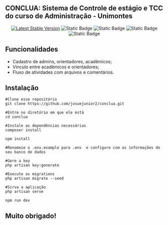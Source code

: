 
## CONCLUA: Sistema de Controle de estágio e TCC do curso de Administração - Unimontes
<p align="center">
<a href="https://packagist.org/packages/laravel/framework"><img src="https://img.shields.io/packagist/v/laravel/framework" alt="Latest Stable Version"></a>
<img alt="Static Badge" src="https://img.shields.io/badge/php-8.2.13-black">
<img alt="Static Badge" src="https://img.shields.io/badge/composer-2.7.6-white">
<img alt="Static Badge" src="https://img.shields.io/badge/laravel-10.35.0-red">
<img alt="Static Badge" src="https://img.shields.io/badge/npm-10.2.3-purple">
</p>


## Funcionalidades

- Cadastro de admins, orientadores, acadêmicos;
- Vínculo entre acadêmicos e orientadores;
- Fluxo de atividades com arquivos e comentários.

## Instalação

    #Clone esse repositório
    git clone https://github.com/josuejunior2/conclua.git
    
    #Entre no diretório em que ele está
    cd conclua

    #Instale as dependências necessárias
    composer install

    npm install

    #Renomeie o .env.example para .env  e configure com as informações do seu banco de dados

    #Gere a key
    php artisan key:generate 

    #Execute as migrations
    php artisan migrate --seed

    #Sirva a aplicação
    php artisan serve

    npm run dev



## Muito obrigado!
